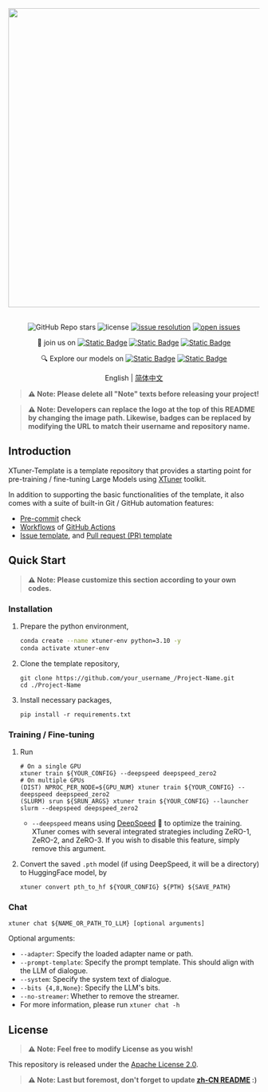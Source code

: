 <div align="center">
  <img src="https://github.com/InternLM/lmdeploy/assets/36994684/0cf8d00f-e86b-40ba-9b54-dc8f1bc6c8d8" width="600"/>
  <br /><br />

![GitHub Repo stars](https://img.shields.io/github/stars/LZHgrla/xtuner-template?style=social)
![license](https://img.shields.io/github/license/LZHgrla/xtuner-template.svg)
[![issue resolution](https://img.shields.io/github/issues-closed-raw/LZHgrla/xtuner-template)](https://github.com/LZHgrla/xtuner-template/issues)
[![open issues](https://img.shields.io/github/issues-raw/LZHgrla/xtuner-template)](https://github.com/LZHgrla/xtuner-template/issues)

👋 join us on [![Static Badge](https://img.shields.io/badge/-grey?style=social&logo=wechat&label=WeChat)](https://cdn.vansin.top/LZHgrla/xtuner.jpg)
[![Static Badge](https://img.shields.io/badge/-grey?style=social&logo=twitter&label=Twitter)](https://twitter.com/intern_lm)
[![Static Badge](https://img.shields.io/badge/-grey?style=social&logo=discord&label=Discord)](https://discord.gg/xa29JuW87d)

🔍 Explore our models on
[![Static Badge](https://img.shields.io/badge/-gery?style=social&label=🤗%20Huggingface)](https://huggingface.co/xtuner)
[![Static Badge](https://img.shields.io/badge/-gery?style=social&label=🤖%20ModelScope)](https://www.modelscope.cn/organization/xtuner)

English | [简体中文](README_zh-CN.md)

</div>

> **⚠️ Note: Please delete all "Note" texts before releasing your project!**

> **⚠️ Note: Developers can replace the logo at the top of this README by changing the image path. Likewise, badges can be replaced by modifying the URL to match their username and repository name.**



## Introduction

XTuner-Template is a template repository that provides a starting point for pre-training / fine-tuning Large Models using [XTuner](https://github.com/InternLM/xtuner) toolkit.

In addition to supporting the basic functionalities of the template, it also comes with a suite of built-in Git / GitHub automation features:

- [Pre-commit](./.pre-commit-config.yaml) check
- [Workflows](./.github/workflows) of [GitHub Actions](https://github.com/InternLM/xtuner-template/actions)
- [Issue template](./.github/ISSUE_TEMPLATE), and [Pull request (PR) template](.github/pull_request_template.md)

## Quick Start

> **⚠️ Note: Please customize this section according to your own codes.**

### Installation

1. Prepare the python environment,

   ```bash
   conda create --name xtuner-env python=3.10 -y
   conda activate xtuner-env
   ```

2. Clone the template repository,

   ```shell
   git clone https://github.com/your_username_/Project-Name.git
   cd ./Project-Name
   ```

3. Install necessary packages,

   ```shell
   pip install -r requirements.txt
   ```

### Training / Fine-tuning

1. Run

   ```shell
   # On a single GPU
   xtuner train ${YOUR_CONFIG} --deepspeed deepspeed_zero2
   # On multiple GPUs
   (DIST) NPROC_PER_NODE=${GPU_NUM} xtuner train ${YOUR_CONFIG} --deepspeed deepspeed_zero2
   (SLURM) srun ${SRUN_ARGS} xtuner train ${YOUR_CONFIG} --launcher slurm --deepspeed deepspeed_zero2
   ```

   - `--deepspeed` means using [DeepSpeed](https://github.com/microsoft/DeepSpeed) 🚀 to optimize the training. XTuner comes with several integrated strategies including ZeRO-1, ZeRO-2, and ZeRO-3. If you wish to disable this feature, simply remove this argument.

2. Convert the saved `.pth` model (if using DeepSpeed, it will be a directory) to HuggingFace model, by

   ```shell
   xtuner convert pth_to_hf ${YOUR_CONFIG} ${PTH} ${SAVE_PATH}
   ```

### Chat

```shell
xtuner chat ${NAME_OR_PATH_TO_LLM} [optional arguments]
```

Optional arguments:

- `--adapter`: Specify the loaded adapter name or path.
- `--prompt-template`: Specify the prompt template. This should align with the LLM of dialogue.
- `--system`: Specify the system text of dialogue.
- `--bits {4,8,None}`: Specify the LLM's bits.
- `--no-streamer`: Whether to remove the streamer.
- For more information, please run `xtuner chat -h`


## License

> **⚠️ Note: Feel free to modify License as you wish!**

This repository is released under the [Apache License 2.0](LICENSE).


> **⚠️ Note: Last but foremost, don't forget to update [zh-CN README](./README_zh-CN.md) :)**
